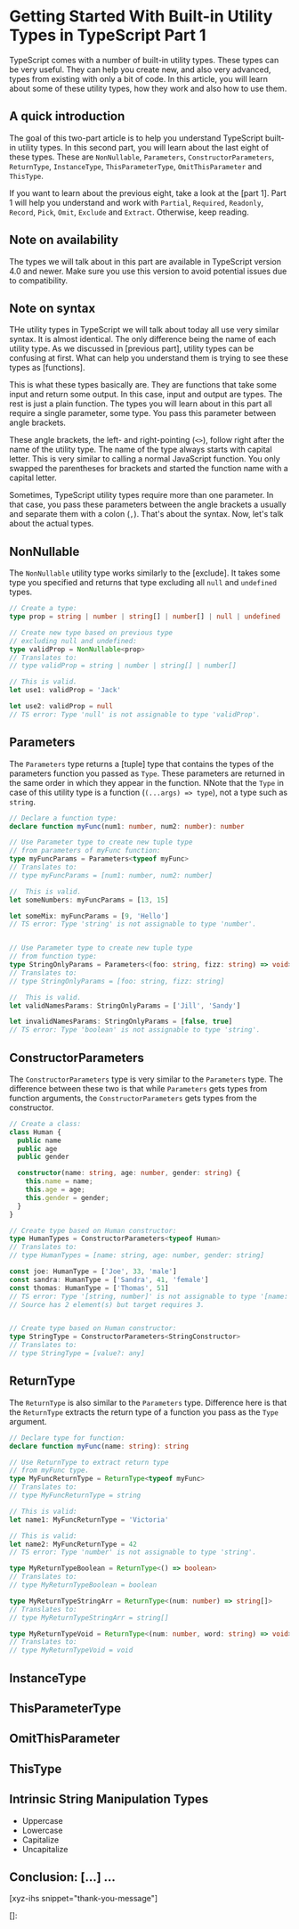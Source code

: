 # Getting Started With Built-in Utility Types in TypeScript Part 1

TypeScript comes with a number of built-in utility types. These types can be very useful. They can help you create new, and also very advanced, types from existing with only a bit of code. In this article, you will learn about some of these utility types, how they work and also how to use them.<!--more-->

<!--
Table of Contents:
-->

## A quick introduction

The goal of this two-part article is to help you understand TypeScript built-in utility types. In this second part, you will learn about the last eight of these types. These are `NonNullable`, `Parameters`, `ConstructorParameters`, `ReturnType`, `InstanceType`, `ThisParameterType`, `OmitThisParameter` and `ThisType`.

If you want to learn about the previous eight, take a look at the [part 1]. Part 1 will help you understand and work with `Partial`, `Required`, `Readonly`, `Record`, `Pick`, `Omit`, `Exclude` and `Extract`. Otherwise, keep reading.

## Note on availability

The types we will talk about in this part are available in TypeScript version 4.0 and newer. Make sure you use this version to avoid potential issues due to compatibility.

## Note on syntax

THe utility types in TypeScript we will talk about today all use very similar syntax. It is almost identical. The only difference being the name of each utility type. As we discussed in [previous part], utility types can be confusing at first. What can help you understand them is trying to see these types as [functions].

This is what these types basically are. They are functions that take some input and return some output. In this case, input and output are types. The rest is just a plain function. The types you will learn about in this part all require a single parameter, some type. You pass this parameter between angle brackets.

These angle brackets, the left- and right-pointing (`<>`), follow right after the name of the utility type. The name of the type always starts with capital letter. This is very similar to calling a normal JavaScript function. You only swapped the parentheses for brackets and started the function name with a capital letter.

Sometimes, TypeScript utility types require more than one parameter. In that case, you pass these parameters between the angle brackets a usually and separate them with a colon (`,`). That's about the syntax. Now, let's talk about the actual types.

## NonNullable<Type>

The `NonNullable` utility type works similarly to the [exclude]. It takes some type you specified and returns that type excluding all `null` and `undefined` types.

```TypeScript
// Create a type:
type prop = string | number | string[] | number[] | null | undefined

// Create new type based on previous type
// excluding null and undefined:
type validProp = NonNullable<prop>
// Translates to:
// type validProp = string | number | string[] | number[]

// This is valid.
let use1: validProp = 'Jack'

let use2: validProp = null
// TS error: Type 'null' is not assignable to type 'validProp'.
```

## Parameters<Type>

The `Parameters` type returns a [tuple] type that contains the types of the parameters function you passed as `Type`. These parameters are returned in the same order in which they appear in the function. NNote that the `Type` in case of this utility type is a function (`(...args) => type`), not a type such as `string`.

```TypeScript
// Declare a function type:
declare function myFunc(num1: number, num2: number): number

// Use Parameter type to create new tuple type
// from parameters of myFunc function:
type myFuncParams = Parameters<typeof myFunc>
// Translates to:
// type myFuncParams = [num1: number, num2: number]

//  This is valid.
let someNumbers: myFuncParams = [13, 15]

let someMix: myFuncParams = [9, 'Hello']
// TS error: Type 'string' is not assignable to type 'number'.


// Use Parameter type to create new tuple type
// from function type:
type StringOnlyParams = Parameters<(foo: string, fizz: string) => void>
// Translates to:
// type StringOnlyParams = [foo: string, fizz: string]

//  This is valid.
let validNamesParams: StringOnlyParams = ['Jill', 'Sandy']

let invalidNamesParams: StringOnlyParams = [false, true]
// TS error: Type 'boolean' is not assignable to type 'string'.
```

## ConstructorParameters<Type>

The `ConstructorParameters` type is very similar to the `Parameters` type. The difference between these two is that while `Parameters` gets types from function arguments, the `ConstructorParameters` gets types from the constructor.

```TypeScript
// Create a class:
class Human {
  public name
  public age
  public gender

  constructor(name: string, age: number, gender: string) {
    this.name = name;
    this.age = age;
    this.gender = gender;
  }
}

// Create type based on Human constructor:
type HumanTypes = ConstructorParameters<typeof Human>
// Translates to:
// type HumanTypes = [name: string, age: number, gender: string]

const joe: HumanType = ['Joe', 33, 'male']
const sandra: HumanType = ['Sandra', 41, 'female']
const thomas: HumanType = ['Thomas', 51]
// TS error: Type '[string, number]' is not assignable to type '[name: string, age: number, gender: string]'.
// Source has 2 element(s) but target requires 3.


// Create type based on Human constructor:
type StringType = ConstructorParameters<StringConstructor>
// Translates to:
// type StringType = [value?: any]
```

## ReturnType<Type>

The `ReturnType` is also similar to the `Parameters` type. Difference here is that the `ReturnType` extracts the return type of a function you pass as the `Type` argument.

```TypeScript
// Declare type for function:
declare function myFunc(name: string): string

// Use ReturnType to extract return type
// from myFunc type.
type MyFuncReturnType = ReturnType<typeof myFunc>
// Translates to:
// type MyFuncReturnType = string

// This is valid:
let name1: MyFuncReturnType = 'Victoria'

// This is valid:
let name2: MyFuncReturnType = 42
// TS error: Type 'number' is not assignable to type 'string'.

type MyReturnTypeBoolean = ReturnType<() => boolean>
// Translates to:
// type MyReturnTypeBoolean = boolean

type MyReturnTypeStringArr = ReturnType<(num: number) => string[]>
// Translates to:
// type MyReturnTypeStringArr = string[]

type MyReturnTypeVoid = ReturnType<(num: number, word: string) => void>
// Translates to:
// type MyReturnTypeVoid = void
```

## InstanceType<Type>

## ThisParameterType<Type>

## OmitThisParameter<Type>

## ThisType<Type>

## Intrinsic String Manipulation Types

- Uppercase<StringType>
- Lowercase<StringType>
- Capitalize<StringType>
- Uncapitalize<StringType>

## Conclusion: [...] ...

[xyz-ihs snippet="thank-you-message"]

<!-- ### Links -->

[]:

<!--
### Meta:
-
-->

<!--
### Keywords:
-
-->

<!--
### Resources:
- https://www.typescriptlang.org/docs/handbook/utility-types.html#intrinsic-string-manipulation-types
- https://obaranovskyi.medium.com/typescript-understand-built-in-utility-types-5aa9ea44fe45
- https://medium.com/jspoint/typescript-utility-types-4d9bfc37745c
- https://www.wisdomgeek.com/development/web-development/typescript/using-utility-types-for-transforming-typescript-types/
- https://blog.logrocket.com/using-built-in-utility-types-in-typescript/
- https://www.dslemay.com/blog/2020/04/27/typescript-utility-types-part-1-partial-pick-and-omit
-->
